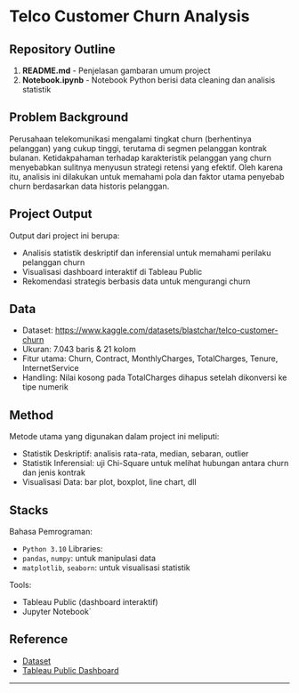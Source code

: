 # Telco Customer Churn Analysis

## Repository Outline
1. **README.md**                       - Penjelasan gambaran umum project
2. **Notebook.ipynb**   - Notebook Python berisi data cleaning dan analisis statistik


## Problem Background
Perusahaan telekomunikasi mengalami tingkat churn (berhentinya pelanggan) yang cukup tinggi, terutama di segmen pelanggan kontrak bulanan. Ketidakpahaman terhadap karakteristik pelanggan yang churn menyebabkan sulitnya menyusun strategi retensi yang efektif. Oleh karena itu, analisis ini dilakukan untuk memahami pola dan faktor utama penyebab churn berdasarkan data historis pelanggan.

## Project Output
Output dari project ini berupa:
- Analisis statistik deskriptif dan inferensial untuk memahami perilaku pelanggan churn
- Visualisasi dashboard interaktif di Tableau Public
- Rekomendasi strategis berbasis data untuk mengurangi churn

## Data
- Dataset: https://www.kaggle.com/datasets/blastchar/telco-customer-churn
- Ukuran: 7.043 baris & 21 kolom
- Fitur utama: Churn, Contract, MonthlyCharges, TotalCharges, Tenure, InternetService
- Handling: Nilai kosong pada TotalCharges dihapus setelah dikonversi ke tipe numerik

## Method
Metode utama yang digunakan dalam project ini meliputi:
- Statistik Deskriptif: analisis rata-rata, median, sebaran, outlier
- Statistik Inferensial: uji Chi-Square untuk melihat hubungan antara churn dan jenis kontrak
- Visualisasi Data: bar plot, boxplot, line chart, dll

## Stacks
Bahasa Pemrograman: 
- `Python 3.10`
Libraries:
- `pandas`, `numpy`: untuk manipulasi data
- `matplotlib`, `seaborn`: untuk visualisasi statistik

Tools:
- Tableau Public (dashboard interaktif)
- Jupyter Notebook`

## Reference
- [Dataset]('https://www.kaggle.com/datasets/blastchar/telco-customer-churn')
- [Tableau Public Dashboard]('https://public.tableau.com/app/profile/yunido.baheramsyah/viz/CustomerChurnAnalysis_17502595278150/DataVisualization?publish=yes')
---